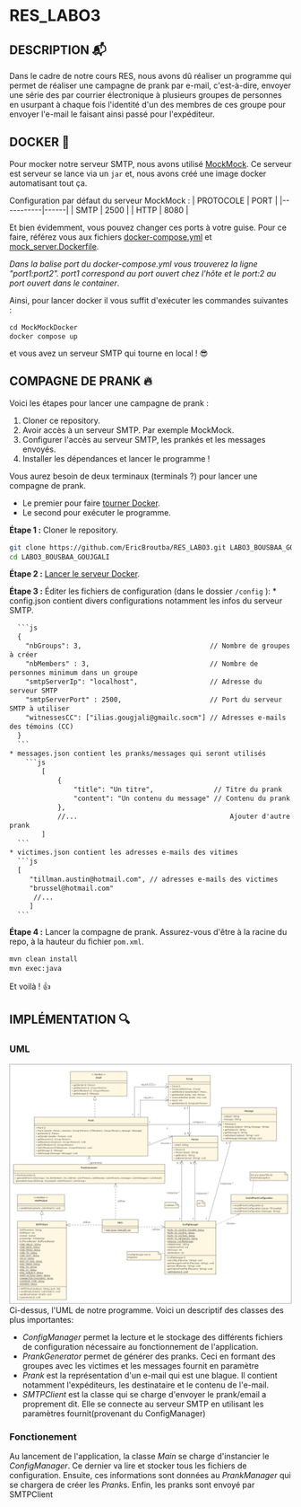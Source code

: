 # RES_LABO3

## DESCRIPTION :mailbox_with_mail: 
Dans le cadre de notre cours RES, nous avons dû réaliser un programme qui permet de réaliser une campagne de prank par e-mail,
c'est-à-dire, envoyer une série des par courrier électronique à plusieurs groupes de personnes en usurpant à chaque fois
l'identité d'un des membres de ces groupe pour envoyer l'e-mail le faisant ainsi passé pour l'expéditeur.


## DOCKER :whale2:
Pour mocker notre serveur SMTP, nous avons utilisé [MockMock](https://github.com/tweakers/MockMock).
Ce serveur est serveur se lance via un `jar` et, nous avons créé une image docker automatisant tout ça.

Configuration par défaut du serveur MockMock : 
| PROTOCOLE | PORT |
|-----------|------|
| SMTP      | 2500 |
| HTTP      | 8080 |

Et bien évidemment, vous pouvez changer ces ports à votre guise. Pour ce faire, référez vous aux fichiers [docker-compose.yml](MockMockDocker/docker-compose.yml) et [mock_server.Dockerfile](MockMockDocker/mock_server.Dockerfile).    

*Dans la balise port du docker-compose.yml vous trouverez la ligne "port1:port2". port1 correspond au port ouvert chez l'hôte et le port:2 au port ouvert dans le container*.

Ainsi, pour lancer docker il vous suffit d'exécuter les commandes suivantes : 
```
cd MockMockDocker
docker compose up
```   
et vous avez un serveur SMTP qui tourne en local ! :sunglasses:

## COMPAGNE DE PRANK :fire:
Voici les étapes pour lancer une campagne de prank : 
1. Cloner ce repository.
2. Avoir accès à un serveur SMTP. Par exemple MockMock.
3. Configurer l'accès au serveur SMTP, les prankés et les messages envoyés.
4. Installer les dépendances et lancer le programme !


Vous aurez besoin de deux terminaux (terminals ?) pour lancer une compagne de prank.
- Le premier pour faire [tourner Docker](https://github.com/EricBroutba/RES_LABO3/#docker-whale2). 
- Le second pour exécuter le programme.

**Étape 1 :** Cloner le repository.
```bash
git clone https://github.com/EricBroutba/RES_LABO3.git LABO3_BOUSBAA_GOUJGALI
cd LABO3_BOUSBAA_GOUJGALI
```

**Étape 2 :** [Lancer le serveur Docker](https://github.com/EricBroutba/RES_LABO3/#docker-whale2).


**Étape 3 :** Éditer les fichiers de configuration (dans le dossier `/config` ):
    * config.json contient divers configurations notamment les infos du serveur SMTP.

      ```js
      {
        "nbGroups": 3,                                // Nombre de groupes à créer
        "nbMembers" : 3,                              // Nombre de personnes minimum dans un groupe
        "smtpServerIp": "localhost",                  // Adresse du serveur SMTP
        "smtpServerPort" : 2500,                      // Port du serveur SMTP à utiliser
        "witnessesCC": ["ilias.gougjali@gmailc.socm"] // Adresses e-mails des témoins (CC)
      }
      ```
    * messages.json contient les pranks/messages qui seront utilisés
        ```js
            [
                {
                    "title": "Un titre",               // Titre du prank
                    "content": "Un contenu du message" // Contenu du prank
                },
                //...                                      Ajouter d'autre prank
            ]
      ```
    * victimes.json contient les adresses e-mails des vitimes
      ```js
      [
         "tillman.austin@hotmail.com", // adresses e-mails des victimes
         "brussel@hotmail.com"
          //...
         ]
      ```

**Étape 4 :** Lancer la compagne de prank. Assurez-vous d'être à la racine du repo, à la hauteur du fichier `pom.xml`.
```bash
mvn clean install
mvn exec:java
```

Et voilà ! :+1:

## IMPLÉMENTATION :mag:
### UML
![UML](./uml/res_uml.png)
Ci-dessus, l'UML de notre programme. Voici un descriptif des classes des plus importantes:
* <i>ConfigManager</i> permet la lecture et le stockage des différents fichiers de configuration nécessaire au fonctionnement de l'application.
* <i>PrankGenerator</i> permet de générer des pranks. Ceci en formant des groupes avec les victimes et les messages fournit en paramètre
* <i>Prank</i> est la représentation d'un e-mail qui est une blague. Il contient notamment l'expéditeurs, les destinataire et le contenu de l'e-mail.
* <i>SMTPClient</i> est la classe qui se charge d'envoyer le prank/email a proprement dit. Elle se connecte au serveur SMTP en utilisant les paramètres fournit(provenant du ConfigManager)


### Fonctionement
Au lancement de l'application, la classe <i>Main</i> se charge d'instancier le <i>ConfigManager</i>. Ce dernier va lire et stocker tous les fichiers de configuration.
Ensuite, ces informations sont données au <i>PrankManager</i> qui se chargera de créer les <i>Prank</i>s. Enfin, les pranks sont envoyé par SMTPClient
